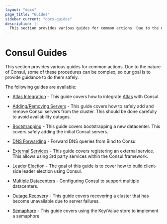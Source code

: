 ```yaml
---
layout: "docs"
page_title: "Guides"
sidebar_current: "docs-guides"
description: |-
  This section provides various guides for common actions. Due to the nature of Consul, some of these procedures can be complex, so our goal is to provide guidance to do them safely.
---
```


# Consul Guides

This section provides various guides for common actions. Due to the nature
of Consul, some of these procedures can be complex, so our goal is to provide
guidance to do them safely.

The following guides are available:

* [Atlas Integration](/docs/guides/atlas.html) - This guide covers how to integrate [Atlas](https://atlas.hashicorp.com) with Consul.

* [Adding/Removing Servers](/docs/guides/servers.html) - This guide covers how to safely add and remove Consul servers from the cluster. This should be done carefully to avoid availability outages.

* [Bootstrapping](/docs/guides/bootstrapping.html) - This guide covers bootstrapping a new datacenter. This covers safely adding the initial Consul servers.

* [DNS Forwarding](/docs/guides/forwarding.html) - Forward DNS queries from Bind to Consul

* [External Services](/docs/guides/external.html) - This guide covers registering an external service. This allows using 3rd party services within the Consul framework.

* [Leader Election](/docs/guides/leader-election.html) - The goal of this guide is to cover how to build client-side leader election using Consul.

* [Multiple Datacenters](/docs/guides/datacenters.html) - Configuring Consul to support multiple datacenters.

* [Outage Recovery](/docs/guides/outage.html) - This guide covers recovering a cluster that has become unavailable due to server failures.

* [Semaphore](/docs/guides/semaphore.html) - This guide covers using the Key/Value store to implement a semaphore.
